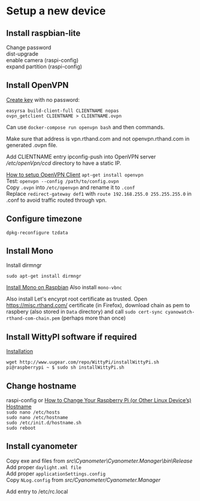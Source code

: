 # Setup a new device
## Install raspbian-lite
Change password  
dist-upgrade  
enable camera (raspi-config)  
expand partition (raspi-config)

## Install OpenVPN
[Create key](https://hub.docker.com/r/kylemanna/openvpn/) with no password: 

```
easyrsa build-client-full CLIENTNAME nopas
ovpn_getclient CLIENTNAME > CLIENTNAME.ovpn
```

Can use `docker-compose run openvpn bash`  and then commands.

Make sure that address is vpn.rthand.com and not openvpn.rthand.com in generated .ovpn file.

Add CLIENTNAME entry ipconfig-push into OpenVPN server */etc/openVpn/ccd* directory to have a static IP.

[How to setup OpenVPN Client](https://askubuntu.com/questions/460871/how-to-setup-openvpn-client)
`apt-get install openvpn`  
Test: `openvpn --config /path/to/config.ovpn`  
Copy `.ovpn` into `/etc/openvpn` and rename it to `.conf`  
Replace `redirect-gateway def1` with `route 192.168.255.0 255.255.255.0` in .conf to avoid traffic routed through vpn.

## Configure timezone

```
dpkg-reconfigure tzdata
```

## Install Mono
Install dirmngr

`sudo apt-get install dirmngr`

[Install Mono on Raspbian](http://www.mono-project.com/download/#download-lin-raspbian)
Also install `mono-vbnc`

Also install Let's encyrpt root certificate as trusted.
Open https://misc.rthand.com/ certificate (in Firefox), download chain as pem to raspbery (also stored in `Data` directory) and call `sudo cert-sync cyanowatch-rthand-com-chain.pem` (perhaps more than once)

## Install WittyPI software if required
[Installation](http://www.uugear.com/product/witty-pi-realtime-clock-and-power-management-for-raspberry-pi/)

`wget http://www.uugear.com/repo/WittyPi/installWittyPi.sh`  
`pi@raspberrypi ~ $ sudo sh installWittyPi.sh`

## Change hostname
raspi-config
or
[How to Change Your Raspberry Pi (or Other Linux Device’s) Hostname](https://www.howtogeek.com/167195/how-to-change-your-raspberry-pi-or-other-linux-devices-hostname/)  
`sudo nano /etc/hosts`  
`sudo nano /etc/hostname`  
`sudo /etc/init.d/hostname.sh`  
`sudo reboot`  

## Install cyanometer
Copy exe and files from *src\Cyanometer\Cyanometer.Manager\bin\Release*  
Add proper `daylight.xml file`  
Add proper `applicationSettings.config`  
Copy `NLog.config` from *src/Cyanometer/Cyanometer.Manager*

Add entry to /etc/rc.local